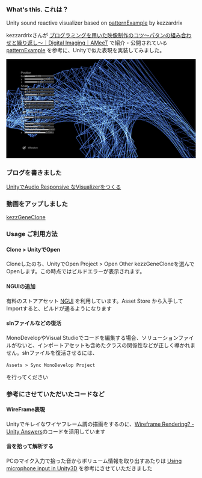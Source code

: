 ### What's this. これは？

Unity sound reactive visualizer based on [patternExample](https://github.com/kezzardrix/patternExample) by kezzardrix

kezzardrixさんが [プログラミングを用いた映像制作のコツ～パタンの組み合わせと繰り返し～｜Digital Imaging｜AMeeT](http://www.ameet.jp/digital-imaging/digital-imaging_20130831/)
で紹介・公開されている [patternExample](https://github.com/kezzardrix/patternExample) を参考に、Unityで似た表現を実装してみました。

![ScreenClip](ScreenClip.png)

### ブログを書きました
[UnityでAudio Responsive なVisualizerをつくる](http://izmiz.hateblo.jp/entry/2014/01/30/220521)

### 動画をアップしました
[kezzGeneClone](http://vimeo.com/85348316)

### Usage ご利用方法

#### Clone > UnityでOpen
Cloneしたのち、UnityでOpen Project > Open Other kezzGeneCloneを選んでOpenします。この時点ではビルドエラーが表示されます。

#### NGUIの追加
有料のストアアセット [NGUI](http://u3d.as/content/tasharen-entertainment/ngui-next-gen-ui/2vh) を利用しています。Asset Store から入手してImportすると、ビルドが通るようになります

#### slnファイルなどの復活
MonoDevelopやVisual Studioでコードを編集する場合、ソリューションファイルがないと、インポートアセットも含めたクラスの関係性などが正しく導かれません。slnファイルを復活させるには、

``Assets > Sync MonoDevelop Project``

を行ってください

### 参考にさせていただいたコードなど

#### WireFrame表現
Unityでキレイなワイヤフレーム調の描画をするのに、[Wireframe Rendering? - Unity Answers](http://answers.unity3d.com/questions/144693/wireframe-rendering.html)のコードを活用しています

#### 音を拾って解析する
PCのマイク入力で拾った音からボリューム情報を取り出すあたりは [Using microphone input in Unity3D](http://www.kaappine.fi/tutorials/using-microphone-input-in-unity3d/) を参考にさせていただきました
